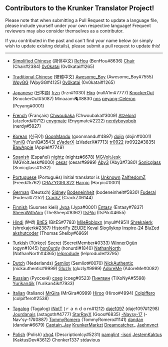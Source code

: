 ## Contributors to the Krunker Translator Project!

Please note that when submitting a Pull Request to update a language file, please include yourself under your own respective language! Frequent reviewers may also consider themselves as a contributor.

If you contributed in the past and can't find your name below (or simply wish to update exisitng details), please submit a pull request to update this!

------

* [Simplified Chinese](https://github.com/mty22/krunker.io-translations/blob/main/zh.js) (简体中文)
 [ReHou](https://krunker.io/social.html?p=profile&q=ReHou) (BenHou#8636)
 [Chair](https://krunker.io/social.html?p=profile&q=AnimeWeebTrash) (Chair#2384)
 [0v0katai](https://krunker.io/social.html?p=profile&q=0v0katai) (0v0katai#1265)

* [Traditional Chinese](https://github.com/mty22/krunker.io-translations/blob/main/zhtr.js) (繁體中文)
 [Awesome_Boy](https://krunker.io/social.html?p=profile&q=Awesome_Boy) (Awesome_Boy#7555)
 [WpyGG](https://krunker.io/social.html?p=profile&q=WpyGG) (WpyGG#4125)
 [0v0katai](https://krunker.io/social.html?p=profile&q=0v0katai) (0v0katai#1265)

* [Japanese](https://github.com/mty22/krunker.io-translations/blob/main/jp.js) (日本語)
 [frzn](https://krunker.io/social.html?p=frzn) (frzn#1030)
 [Hiro](https://krunker.io/social.html?p=Hiro527) (nullA1m#7777)
 [KnockerOut](https://krunker.io/social.html?p=profile&q=KnockerOut) (KnockerOut#5087)
 Minaaami🐈#8830
 [nns](https://krunker.io/social.html?p=profile&q=nns__Twitch)
 [peyang-Celeron](https://krunker.io/social.html?p=peyang) (Peyang#0001)

* [French](https://github.com/mty22/krunker.io-translations/blob/main/fr.js) (Français)
 [Chwoubaka](https://krunker.io/social.html?p=Chwoubaka) (Chwoubaka#3009)
 [Atzelord](https://krunker.io/social.html?p=profile&q=Atzelord) (atzelord#0712)
 [enygmate](https://krunker.io/social.html?p=enygmate) (Enygmate#2222)
 [nerdyboyobob](https://krunker.io/social.html?p=profile&q=nerdyboyobob) (nerdy#5827)

* [Korean](https://github.com/mty22/krunker.io-translations/blob/main/kr.js) (한국어)
 [GoonMandu](https://krunker.io/social.html?p=GoonMandu) (goonmandu#4897)
 [dojin](https://krunker.io/social.html?p=profile&q=dojin.) (dojin#0001)
 [YuniQ](https://krunker.io/social.html?p=profile&q=YuniQ) (YuniQ#3543)
 [zVaderX](https://krunker.io/social.html?p=profile&q=zVaderX) (zVaderX#7713)
 [tr0922](https://krunker.io/social.html?p=profile&q=tr0922) (tr0922#3835)
 [BawAppie](https://krunker.io/social.html?p=profile&q=BawAppie) (Appie!#7749)

* [Spanish](https://github.com/mty22/krunker.io-translations/blob/main/es.js) (Español)
 [nightz](https://krunker.io/social.html?p=profile&q=xlNightmare) (nightz#6678)
 [MGVoltJesk](https://krunker.io/social.html?p=profile&q=MGVoltJesk) (MGVoltJesk#8000)
 [cesar](https://krunker.io/social.html?p=profile&q=AMOLAPIJA) (cesar#9999)
 [Aby3](https://krunker.io/social.html?p=profile&q=Aby3) (Aby3#7380)
 [Sonicglass](https://krunker.io/social.html?p=profile&q=Sonicglass) (Sonicglass#1532)

* [Portuguese](https://github.com/mty22/krunker.io-translations/blob/main/pr.js) (Português)
 Initial translator is [Unknown](https://c8.idle.host/sadpepe.png)
 [ZalfredomZ](https://krunker.io/social.html?p=profile&q=ZalfredomZ) (Freed#5762)
 [CRAZYGIRLS22](https://github.com/CRAZYGIRLS22)
 [Harpic](https://krunker.io/social.html?p=profile&q=Harpic) (Harpic#0001)

* [German](https://github.com/mty22/krunker.io-translations/blob/main/de.js) (Deutsch)
 [Sidney](https://krunker.io/social.html?p=profile&q=Sidney)
 [Bodeneinheit](https://krunker.io/social.html?p=profile&q=Bodeneinheit) (bodeneinheit#5830)
 [Fuderal](https://krunker.io/social.html?p=profile&q=zzzrobinzzz) (Fuderal#7252)
 [CrackZ](https://krunker.io/social.html?p=profile&q=CrackZ) (CrackZ#6144)

* [Finnish](https://github.com/mty22/krunker.io-translations/blob/main/fi.js) (Suomen kieli)
 [Jypa](https://krunker.io/social.html?p=profile&q=Jypa) (Jypa#0001)
 [Entasy](https://krunker.io/social.html?p=profile&q=Entasy) (Entasy#7837)
 [SheepWithAim](https://krunker.io/social.html?p=profile&q=SheepWithAim) (TheSheep#8362)
 [ItsPiki](https://krunker.io/social.html?p=profile&q=ItsPiki) (ItsPiki#4655)

* [Hindi](https://github.com/mty22/krunker.io-translations/blob/main/hi.js) (हिन्दी)
 [BitES](https://krunker.io/social.html?p=profile&q=BitES) (BitES#7783)
 [MileRobloxn](https://krunker.io/social.html?p=profile&q=milethebot) (myul#4951)
 [Shrekajerk](https://krunker.io/social.html?p=profile&q=le_hem) (shrekajerk#2387)
 [HistoriFy](https://krunker.io/social.html?p=profile&q=HistoriFy)
 [ZEUDE](https://krunker.io/social.html?p=profile&q=zeude)
 [Keval](https://krunker.io/social.html?p=profile&q=TheDevKeval)
 [Slogllykop](https://krunker.io/social.html?p=profile&q=slogllykop)
 [Inspire-24](https://krunker.io/social.html?p=profile&q=DADDY_AWM)
 [BluZed](https://krunker.io/social.html?p=profile&q=BluZed)
 [akshutcoder](https://krunker.io/social.html?p=profile&q=akshutcoder) (Thomas Shelby#6969)

* [Turkish](https://github.com/mty22/krunker.io-translations/blob/main/tr.js) (Türkçe)
 [Secret](https://krunker.io/social.html?p=profile&q=Secret) (SecretMember#0333)
 [WinnerOgün](https://krunker.io/social.html?p=profile&q=Winner_Ogün) (ogyn#1045)
 [hon0urdy](https://krunker.io/social.html?p=profile&q=onurongunnn) (honurdi#1840)
 [NathanNorth](https://krunker.io/social.html?p=profile&q=Axima) (NathanNorth#4365)
 [lelprodude](https://krunker.io/social.html?p=profile&q=lelprodude) (lelprodude#3795)

* [Dutch](https://github.com/mty22/krunker.io-translations/blob/main/fi.js) (Nederlands)
 [Semliot](https://krunker.io/social.html?p=profile&q=Semliot) (Semliot#0070)
 [NickAuthentic](https://krunker.io/social.html?p=profile&q=NickAuthentic) (nickauthentic#9999)
 [Gluzly](https://krunker.io/social.html?p=profile&q=Gluzly) (gluzly#9999)
 [AdoreMe](https://krunker.io/social.html?p=profile&q=AdoreMe) (AdoreMe#0082)

* [Russian](https://github.com/mty22/krunker.io-translations/blob/main/ru.js) (Русский)
 [coeg](https://krunker.io/social.html?p=profile&q=coeg%E2%A0%80%E2%A0%80) (coeg#0523)
 [Пингвин](https://krunker.io/social.html?p=profile&q=%D0%9F%D0%B8%D0%BD%D0%B3%D0%B2%D0%B8%D0%BD) (TiXoNyA#5598)
 [Yurikan4ik](https://krunker.io/social.html?p=profile&q=Yurikan4ik) (Yurikan4ik#7933)

* [Italian](https://github.com/mty22/krunker.io-translations/blob/main/it.js) (Italiano)
 [MrGira](https://krunker.io/social.html?p=profile&q=MrGira) (MrGira#0999)
 [Hiroo](https://krunker.io/social.html?p=profile&q=Hiroo%2E) (Hiroo#4994)
 [Colpiffero](https://krunker.io/social.html?p=profile&q=colpiffero) (colpiffero#2538)

* [Tagalog](https://github.com/mty22/krunker.io-translations/blob/main/it.js) (Tagalog)
 [iNotT](https://krunker.io/social.html?p=profile&q=iNotT) (ｒａｎｄｏｍ#1212)
 [daje1097](https://krunker.io/social.html?p=profile&q=daje1097) (daje1097#1298)
 [Jourdanais](https://krunker.io/social.html?p=profile&q=Jourdanais) (astagoth#4777)
 [StarRayX](https://krunker.io/social.html?p=profile&q=StarRayX) (Goos#6835)
 [-Navsy-17](https://krunker.io/social.html?p=profile&q=-Navsy-17) (-Nav'sy-17#0887)
 [TommyRomero](https://krunker.io/social.html?p=profile&q=TommyRomero) (TommyRomero#1141)
 [dandan](https://krunker.io/social.html?p=profile&q=DAndanDAn10) (dandan#6679)
 [Captain_Jay](https://krunker.io/social.html?p=profile&q=Captain_Jay)
 [KrunkerMarkzt](https://krunker.io/social.html?p=profile&q=KrunkerMarkzt)
 [Dreamcatcher_](https://krunker.io/social.html?p=profile&q=Dreamcatcher_)
 [Jaehnvnct](https://krunker.io/social.html?p=profile&q=Jaehnout)

* [Polish](https://github.com/mty22/krunker.io-translations/blob/main/pl.js) (Polish)
 [xhg4](https://krunker.io/social.html?p=profile&q=xhg4) (DescriptionIcy#5231)
 [pamglint](https://krunker.io/social.html?p=profile&q=pamglint)
 [-isori](https://krunker.io/social.html?p=profile&q=-Isori)
 [JestemKaktus](https://krunker.io/social.html?p=profile&q=JestemKaktus) (KaktusDev#3612)
 Chonker1337
 stdavious
